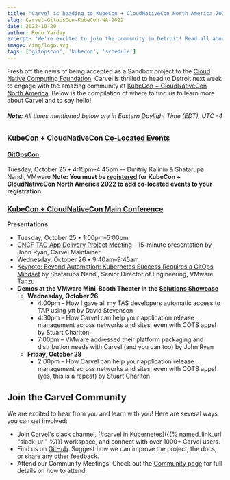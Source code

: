 ```yaml
---
title: "Carvel is heading to KubeCon + CloudNativeCon North America 2022"
slug: Carvel-GitopsCon-KubeCon-NA-2022
date: 2022-10-20
author: Renu Yarday
excerpt: "We're excited to join the community in Detroit! Read all about the talks and places we'll be for KubeCon + CloudNativeCon North America next week."
image: /img/logo.svg
tags: ['gitopscon', 'kubecon', 'schedule']
---
```

Fresh off the news of being accepted as a Sandbox project to the [Cloud Native Computing Foundation](https://www.cncf.io/), Carvel is thrilled to head to Detroit next week to engage with the amazing community at [KubeCon + CloudNativeCon North America](https://events.linuxfoundation.org/kubecon-cloudnativecon-north-america/). Below is the compilation of where to find us to learn more about Carvel and to say hello!
###### **Note**: All times mentioned below are in Eastern Daylight Time (EDT), UTC -4

### KubeCon + CloudNativeCon [Co-Located Events](https://events.linuxfoundation.org/kubecon-cloudnativecon-north-america/program/colocated-events/#attendees)

#### [GitOpsCon](https://events.linuxfoundation.org/gitopscon-north-america/)
Tuesday, October 25 • 4:15pm–4:45pm
-- Dmitriy Kalinin & Shatarupa Nandi, VMware
**Note: You must be [registered](https://events.linuxfoundation.org/kubecon-cloudnativecon-north-america/register/) for KubeCon + CloudNativeCon North America 2022 to add co-located events to your registration.**
### [KubeCon + CloudNativeCon Main Conference](https://events.linuxfoundation.org/kubecon-cloudnativecon-north-america/)
**Presentations**
- Tuesday, October 25 • 1:00pm–5:00pm
- [CNCF TAG App Delivery Project Meeting](https://sched.co/1BaU0) - 15-minute presentation by John Ryan, Carvel Maintainer
- Wednesday, October 26 • 9:40am–9:45am
- [Keynote: Beyond Automation: Kubernetes Success Requires a GitOps Mindset](https://sched.co/182LA) by Shatarupa Nandi, Senior Director of Engineering, VMware Tanzu
- **Demos at the VMware Mini-Booth Theater in the [Solutions Showcase](https://kccncna2022.sched.com/type/Solutions+Showcase?iframe=no)**
    - **Wednesday, October 26**
        - 4:00pm – How I gave all my TAS developers automatic access to TAP using ytt by David Stevenson
        - 4:30pm – How Carvel can help your application release management across networks and sites, even with COTS apps! by Stuart Charlton
        - 7:00pm – VMware addressed their platform packaging and distribution needs with Carvel (and you can too) by John Ryan
    - **Friday, October 28**
        - 2:00pm – How Carvel can help your application release management across networks and sites, even with COTS apps! (yes, this is a repeat) by Stuart Charlton
## Join the Carvel Community

We are excited to hear from you and learn with you! Here are several ways you can get involved:
* Join Carvel's slack channel, [#carvel in Kubernetes]({{% named_link_url "slack_url" %}}) workspace, and connect with over 1000+ Carvel users.
* Find us on [GitHub](https://github.com/vmware-tanzu/carvel). Suggest how we can improve the project, the docs, or share any other feedback.
* Attend our Community Meetings! Check out the [Community page](/community/) for full details on how to attend.
